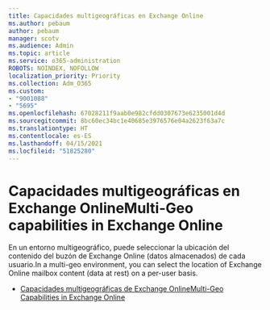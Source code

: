```yaml
---
title: Capacidades multigeográficas en Exchange Online
ms.author: pebaum
author: pebaum
manager: scotv
ms.audience: Admin
ms.topic: article
ms.service: o365-administration
ROBOTS: NOINDEX, NOFOLLOW
localization_priority: Priority
ms.collection: Adm_O365
ms.custom:
- "9001088"
- "5695"
ms.openlocfilehash: 67028211f9aab0e982cfdd0307673e6235001d4d
ms.sourcegitcommit: 8bc60ec34bc1e40685e3976576e04a2623f63a7c
ms.translationtype: HT
ms.contentlocale: es-ES
ms.lasthandoff: 04/15/2021
ms.locfileid: "51825280"
---
```

# <a name="multi-geo-capabilities-in-exchange-online"></a><span data-ttu-id="57988-102">Capacidades multigeográficas en Exchange Online</span><span class="sxs-lookup"><span data-stu-id="57988-102">Multi-Geo capabilities in Exchange Online</span></span>

<span data-ttu-id="57988-103">En un entorno multigeográfico, puede seleccionar la ubicación del contenido del buzón de Exchange Online (datos almacenados) de cada usuario.</span><span class="sxs-lookup"><span data-stu-id="57988-103">In a multi-geo environment, you can select the location of Exchange Online mailbox content (data at rest) on a per-user basis.</span></span>
- [<span data-ttu-id="57988-104">Capacidades multigeográficas de Exchange Online</span><span class="sxs-lookup"><span data-stu-id="57988-104">Multi-Geo Capabilities in Exchange Online</span></span>](https://docs.microsoft.com/office365/enterprise/multi-geo-capabilities-in-exchange-online)
